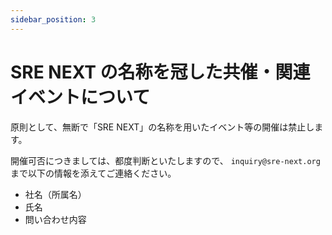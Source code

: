 ```yaml
---
sidebar_position: 3
---
```


# SRE NEXT の名称を冠した共催・関連イベントについて

原則として、無断で「SRE NEXT」の名称を用いたイベント等の開催は禁止します。

開催可否につきましては、都度判断といたしますので、 `inquiry@sre-next.org`まで以下の情報を添えてご連絡ください。

- 社名（所属名）
- 氏名
- 問い合わせ内容

